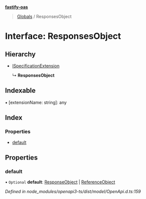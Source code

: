 **[fastify-oas](../README.md)**

> [Globals](../README.md) / ResponsesObject

# Interface: ResponsesObject

## Hierarchy

- [ISpecificationExtension](ispecificationextension.md)

  ↳ **ResponsesObject**

## Indexable

▪ [extensionName: string]: any

## Index

### Properties

- [default](responsesobject.md#default)

## Properties

### default

• `Optional` **default**: [ResponseObject](responseobject.md) \| [ReferenceObject](referenceobject.md)

_Defined in node_modules/openapi3-ts/dist/model/OpenApi.d.ts:159_
